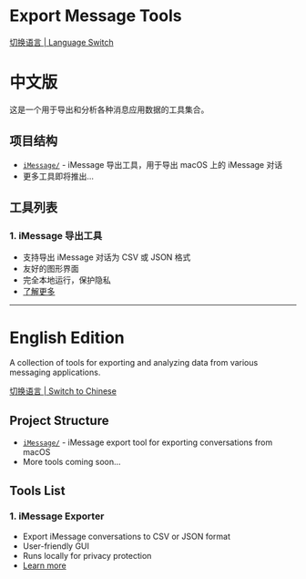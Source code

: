 # Export Message Tools

[切换语言 | Language Switch](#english-edition)

# 中文版

这是一个用于导出和分析各种消息应用数据的工具集合。

## 项目结构

- [`iMessage/`](./iMessage) - iMessage 导出工具，用于导出 macOS 上的 iMessage 对话
- 更多工具即将推出...

## 工具列表

### 1. iMessage 导出工具
- 支持导出 iMessage 对话为 CSV 或 JSON 格式
- 友好的图形界面
- 完全本地运行，保护隐私
- [了解更多](./iMessage)

---

# English Edition

A collection of tools for exporting and analyzing data from various messaging applications.

[切换语言 | Switch to Chinese](#中文版)

## Project Structure

- [`iMessage/`](./iMessage) - iMessage export tool for exporting conversations from macOS
- More tools coming soon...

## Tools List

### 1. iMessage Exporter
- Export iMessage conversations to CSV or JSON format
- User-friendly GUI
- Runs locally for privacy protection
- [Learn more](./iMessage) 